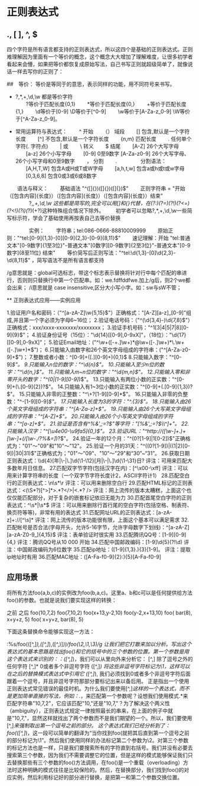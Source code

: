# 正则表达式

## ., [ ], ^, $

四个字符是所有语言都支持的正则表达式，所以这四个是基础的正则表达式。正则难理解因为里面有一个等价的概念，这个概念大大增加了理解难度，让很多初学者看起来会懵，如果把等价都恢复成原始写法，自己书写正则就超级简单了，就像说话一样去写你的正则了：

##　等价：
等价是等同于的意思，表示同样的功能，用不同符号来书写。

* ?,*,+,\d,\w 都是等价字符  
　　?等价于匹配长度{0,1}
　　*等价于匹配长度{0,} 
　　+等价于匹配长度{1,}
　　\d等价于[0-9]
  \D等价于[^0-9]
　　\w等价于[A-Za-z_0-9]
  \W等价于[^A-Za-z_0-9]。

* 常用运算符与表达式：
　　^ 开始
　　（） 域段
　　[] 包含,默认是一个字符长度
　　[^] 不包含,默认是一个字符长度
　　{n,m} 匹配长度 
　　. 任何单个字符(\. 字符点)
　　| 或
　　\ 转义
　　$ 结尾
　　[A-Z] 26个大写字母
　　[a-z] 26个小写字母
　　[0-9] 0至9数字
  [A-Za-z0-9] 26个大写字母、26个小写字母和0至9数字
　　， 分割
　　.
　　
　　分割语法：
　　[A,H,T,W] 包含A或H或T或W字母
　　[a,h,t,w] 包含a或h或t或w字母
　　[0,3,6,8] 包含0或3或6或8数字

　　语法与释义：
　　基础语法 "^([]{})([]{})([]{})$"
　　正则字符串 = "开始（[包含内容]{长度}）（[包含内容]{长度}）（[包含内容]{长度}）结束" 
　　
　　?,*,+,\d,\w 这些都是简写的,完全可以用[]和{}代替，在(?:)(?=)(?!)(?<=)(?<!)(?i)(*?)(+?)这种特殊组合情况下除外。
　　初学者可以忽略?,*,+,\d,\w一些简写标示符，学会了基础使用再按表自己去等价替换

　　
　　实例：
　　字符串；tel:086-0666-88810009999
　　原始正则："^tel:[0-9]{1,3}-[0][0-9]{2,3}-[0-9]{8,11}$" 
　　速记理解：开始 "tel:普通文本"[0-9数字]{1至3位}"-普通文本"[0数字][0-9数字]{2至3位}"-普通文本"[0-9数字]{8至11位} 结束"
　　等价简写后正则写法："^tel:\d{1,3}-[0]\d{2,3}-\d{8,11}$" ，简写语法不是所有语言都支持

  /g意思就是：global可选标志，带这个标志表示替换将针对行中每个匹配的串进行，否则则只替换行中第一个匹配串。如：we.fdffddfwe.加上/g后，则2个we都会出来；
  /i意思就是 case insensitive,区分大小写小字。如：sw与sW不管；

** 正则表达式应用——实例应用

1.验证用户名和密码：（"^[a-zA-Z]\w{5,15}$"）正确格式："[A-Z][a-z]_[0-9]"组成,并且第一个字必须为字母6~16位；
2.验证电话号码：（"^(\d{3,4}-)\d{7,8}$"）正确格式：xxx/xxxx-xxxxxxx/xxxxxxxx；
3.验证手机号码："^1[3|4|5|7|8][0-9]{9}$"；
4.验证身份证号（15位）："\d{14}[[0-9],0-9xX]"，（18位）："\d{17}[[0-9],0-9xX]"；
5.验证Email地址：("^\w+([-+.]\w+)*@\w+([-.]\w+)*\.\w+([-.]\w+)*$")；
6.只能输入由数字和26个英文字母组成的字符串：("^[A-Za-z0-9]+$")；
7.整数或者小数：^[0-9]+([.][0-9]+){0,1}$
8.只能输入数字："^[0-9]*$"。
9.只能输入n位的数字："^\d{n}$"。
10.只能输入至少n位的数字："^\d{n,}$"。
11.只能输入m~n位的数字："^\d{m,n}$"。
12.只能输入零和非零开头的数字："^(0|[1-9][0-9]*)$"。
13.只能输入有两位小数的正实数："^[0-9]+(\.[0-9]{2})?$"。
14.只能输入有1~3位小数的正实数："^[0-9]+(\.[0-9]{1,3})?$"。
15.只能输入非零的正整数："^\+?[1-9][0-9]*$"。
16.只能输入非零的负整数："^\-[1-9][0-9]*$"。
17.只能输入长度为3的字符："^.{3}$"。
18.只能输入由26个英文字母组成的字符串："^[A-Za-z]+$"。
19.只能输入由26个大写英文字母组成的字符串："^[A-Z]+$"。
20.只能输入由26个小写英文字母组成的字符串："^[a-z]+$"。
21.验证是否含有^%&',;=?$\"等字符："[%&',;=?$\\^]+"。
22.只能输入汉字："^[\u4e00-\u9fa5]{0,}$"。
23.验证URL："^http://([\w-]+\.)+[\w-]+(/[\w-./?%&=]*)?$"。
24.验证一年的12个月："^(0?[1-9]|1[0-2])$"正确格式为："01"～"09"和"10"～"12"。
25.验证一个月的31天："^((0?[1-9])|((1|2)[0-9])|30|31)$"正确格式为；"01"～"09"、"10"～"29"和“30”~“31”。
26.获取日期正则表达式：\\d{4}[年|\-|\.]\d{\1-\12}[月|\-|\.]\d{\1-\31}日?
评注：可用来匹配大多数年月日信息。
27.匹配双字节字符(包括汉字在内)：[^\x00-\xff]
评注：可以用来计算字符串的长度（一个双字节字符长度计2，ASCII字符计1）
28.匹配空白行的正则表达式：\n\s*\r
评注：可以用来删除空白行
29.匹配HTML标记的正则表达式：<(\S*?)[^>]*>.*?</>|<.*? />
评注：网上流传的版本太糟糕，上面这个也仅仅能匹配部分，对于复杂的嵌套标记依旧无能为力
30.匹配首尾空白字符的正则表达式：^\s*|\s*$
评注：可以用来删除行首行尾的空白字符(包括空格、制表符、换页符等等)，非常有用的表达式
31.匹配网址URL的正则表达式：[a-zA-z]+://[^\s]*
评注：网上流传的版本功能很有限，上面这个基本可以满足需求
32.匹配帐号是否合法(字母开头，允许5-16字节，允许字母数字下划线)：^[a-zA-Z][a-zA-Z0-9_]{4,15}$
评注：表单验证时很实用
33.匹配腾讯QQ号：[1-9][0-9]{4,}
评注：腾讯QQ号从10 000 开始
34.匹配中国邮政编码：[1-9]\\d{5}(?!\d)
评注：中国邮政编码为6位数字
35.匹配ip地址：([1-9]{1,3}\.){3}[1-9]。
评注：提取ip地址时有用
36.匹配MAC地址：([A-Fa-f0-9]{2}\:){5}[A-Fa-f0-9]

## 应用场景
将所有方法foo(a,b,c)的实例改为foo(b,a,c)。这里a、b和c可以是任何提供给方法foo()的参数。也就是说我们要实现这样的转换：

之前 之后
foo(10,7,2) foo(7,10,2)
foo(x+13,y-2,10) foo(y-2,x+13,10)
foo( bar(8), x+y+z, 5) foo( x+y+z, bar(8), 5)

下面这条替换命令能够实现这一方法：

:%s/foo(\([^,]*\),\([^,]*\),\([^,)]*\))/foo(\2,\1,\3)/g
让我们把它打散来加以分析。写出这个表达式的基本思路是找出foo()和它的括号中的三个参数的位置。第一个参数是用这个表达式来识别的：：\([^,]*\)，我们可以从里向外来分析它：
[^,] 除了逗号之外的任何字符
[^,]* 0或者多个非逗号字符
\([^,]*\) 将这些非逗号字符标记为\1，这样可以在之后的替换模式表达式中引用它
\([^,]*\), 我们必须找到0或者多个非逗号字符后面跟着一个逗号，并且非逗号字符那部分要标记出来以备后用。
正是指出一个使用正则表达式常见错误的最佳时机。为什么我们要使用[^,]*这样的一个表达式，而不是更加简单直接的写法，例如：.*，来匹配第一个参数呢？设想我们使用模式.*来匹配字符串"10,7,2"，它应该匹配"10,"还是"10,7,"？为了解决这个两义性（ambiguity），正则表达式规定一律按照最长的串来，在上面的例子中就是"10,7,"，显然这样就找出了两个参数而不是我们期望的一个。所以，我们要使用[^,]*来强制取出第一个逗号之前的部分。
这个表达式我们已经分析到了：foo(\([^,]*\)，这一段可以简单的翻译为“当你找到foo(就把其后直到第一个逗号之前的部分标记为\1”。然后我们使用同样的办法标记第二个参数为\2。对第三个参数的标记方法也是一样，只是我们要搜索所有的字符直到右括号。我们并没有必要去搜索第三个参数，因为我们不需要调整它的位置，但是这样的模式能够保证我们只去替换那些有三个参数的foo()方法调用，在foo()是一个重载（overloading）方法时这种明确的模式往往是比较保险的。然后，在替换部分，我们找到foo()的对应实例，然后利用标记好的部分进行替换，是把第一和第二个参数交换位置。